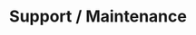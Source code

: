 ---
layout: page
title: Support / Maintenance
summary: |
  A site with an audience that is engaged on a daily basis requires the same technical attention behind the scenes. We provide just that. Our robot friends ensure that our clients' sites are alive and well with robust monitoring. Our humans quickly test and apply security updates and make recommendations on sustainability best practices. A support & maintenance agreement will often start with an [audit](link-to-audit-anne-should-we-add-ids-to-each-service-md-file?).
icon: "icon-comments"
weight: 4

---